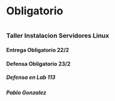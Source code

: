 # Obligatorio 
#
### Taller Instalacion Servidores Linux

#### Entrega Obligatorio 22/2
#### Defensa Obligatorio 23/2
##### Defensa en Lab 113 
##### Pablo Gonzalez
